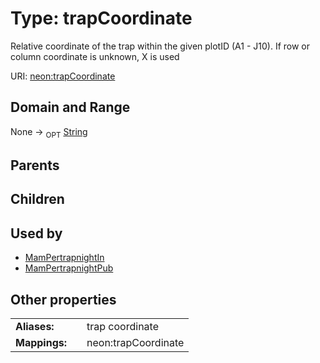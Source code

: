 
# Type: trapCoordinate


Relative coordinate of the trap within the given plotID (A1 - J10). If row or column coordinate is unknown, X is used

URI: [neon:trapCoordinate](https://data.neonscience.org/trapCoordinate)


## Domain and Range

None ->  <sub>OPT</sub> [String](types/String.md)

## Parents


## Children


## Used by

 * [MamPertrapnightIn](MamPertrapnightIn.md)
 * [MamPertrapnightPub](MamPertrapnightPub.md)

## Other properties

|  |  |  |
| --- | --- | --- |
| **Aliases:** | | trap coordinate |
| **Mappings:** | | neon:trapCoordinate |

